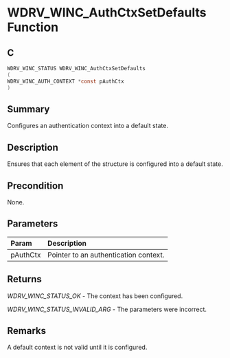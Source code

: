 # WDRV_WINC_AuthCtxSetDefaults Function

## C

```c
WDRV_WINC_STATUS WDRV_WINC_AuthCtxSetDefaults
(
WDRV_WINC_AUTH_CONTEXT *const pAuthCtx
)
```

## Summary

Configures an authentication context into a default state.  

## Description

Ensures that each element of the structure is configured into a default state.

## Precondition

None.  

## Parameters

| Param | Description |
|:----- |:----------- |
| pAuthCtx | Pointer to an authentication context.  

## Returns

*WDRV_WINC_STATUS_OK* - The context has been configured.

*WDRV_WINC_STATUS_INVALID_ARG* - The parameters were incorrect.
 

## Remarks

A default context is not valid until it is configured.  


